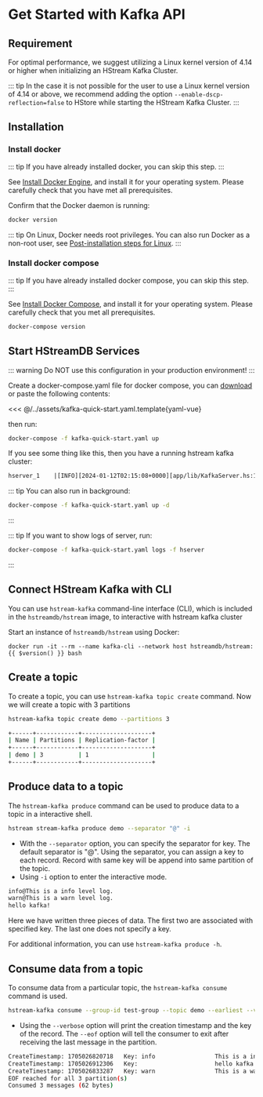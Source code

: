 # Get Started with Kafka API

## Requirement

For optimal performance, we suggest utilizing a Linux kernel version of 4.14 or
higher when initializing an HStream Kafka Cluster.

::: tip
In the case it is not possible for the user to use a Linux kernel version of
4.14 or above, we recommend adding the option `--enable-dscp-reflection=false`
to HStore while starting the HStream Kafka Cluster.
:::

## Installation

### Install docker

::: tip
If you have already installed docker, you can skip this step.
:::

See [Install Docker Engine](https://docs.docker.com/engine/install/), and
install it for your operating system. Please carefully check that you have met
all prerequisites.

Confirm that the Docker daemon is running:

```sh
docker version
```

::: tip
On Linux, Docker needs root privileges. You can also run Docker as a
non-root user, see [Post-installation steps for Linux][non-root-docker].
:::

### Install docker compose

::: tip
If you have already installed docker compose, you can skip this step.
:::

See [Install Docker Compose](https://docs.docker.com/compose/install/), and
install it for your operating system. Please carefully check that you met all
prerequisites.

```sh
docker-compose version
```

## Start HStreamDB Services

::: warning
Do NOT use this configuration in your production environment!
:::

Create a docker-compose.yaml file for docker compose, you can
[download][kafka-quick-start.yaml] or paste the following contents:

<<< @/../assets/kafka-quick-start.yaml.template{yaml-vue}

then run:

```sh
docker-compose -f kafka-quick-start.yaml up
```

If you see some thing like this, then you have a running hstream kafka cluster:

```txt
hserver_1    |[INFO][2024-01-12T02:15:08+0000][app/lib/KafkaServer.hs:193:11][thread#30]Cluster is ready!
```

::: tip
You can also run in background:
```sh
docker-compose -f kafka-quick-start.yaml up -d
```
:::

::: tip
If you want to show logs of server, run:
```sh
docker-compose -f kafka-quick-start.yaml logs -f hserver
```
:::

## Connect HStream Kafka with CLI

You can use `hstream-kafka` command-line interface (CLI), which is included in the `hstreamdb/hstream` image, to interactive with hstream kafka cluster

Start an instance of `hstreamdb/hstream` using Docker:

```sh-vue
docker run -it --rm --name kafka-cli --network host hstreamdb/hstream:{{ $version() }} bash
```

## Create a topic

To create a topic, you can use `hstream-kafka topic create` command. Now we will create a topic with 3 partitions

```sh
hstream-kafka topic create demo --partitions 3
```

```sh
+------+------------+--------------------+
| Name | Partitions | Replication-factor |
+------+------------+--------------------+
| demo | 3          | 1                  |
+------+------------+--------------------+
```

## Produce data to a topic

The `hstream-kafka produce` command can be used to produce data to a topic in a interactive shell.
```sh
hstream stream-kafka produce demo --separator "@" -i
```
- With the `--separator` option, you can specify the separator for key. The default separator is "@". Using the separator, you can assign a key to each record. Record with same key will be append into same partition of the topic.
- Using `-i` option to enter the interactive mode.

```sh
info@This is a info level log.
warn@This is a warn level log.
hello kafka!
```
Here we have written three pieces of data. The first two are associated with specified key. The last one does not specify a key.

For additional information, you can use `hstream-kafka produce -h`.

## Consume data from a topic

To consume data from a particular topic, the `hstream-kafka consume` command is used.

```sh
hstream-kafka consume --group-id test-group --topic demo --earliest --verbose --eof
```
- Using the `--verbose` option will print the creation timestamp and the key of the record. The `--eof` option will tell the consumer to exit after receiving the last message in the partition.

```sh
CreateTimestamp: 1705026820718   Key: info                 This is a info level log.
CreateTimestamp: 1705026912306   Key:                      hello kafka!
CreateTimestamp: 1705026833287   Key: warn                 This is a warn level log.
EOF reached for all 3 partition(s)
Consumed 3 messages (62 bytes)
```

[non-root-docker]: https://docs.docker.com/engine/install/linux-postinstall/#manage-docker-as-a-non-root-user
[kafka-quick-start.yaml]: https://raw.githubusercontent.com/hstreamdb/docs-next/main/assets/kafka-quick-start.yaml
